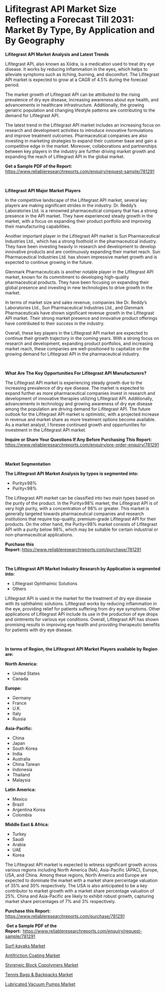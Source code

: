 <p><h1>Lifitegrast API Market Size Reflecting a Forecast Till 2031: Market By Type, By Application and By Geography</h1></p><p><strong>Lifitegrast API Market Analysis and Latest Trends</strong></p>
<p><p>Lifitegrast API, also known as Xiidra, is a medication used to treat dry eye disease. It works by reducing inflammation in the eyes, which helps to alleviate symptoms such as itching, burning, and discomfort. The Lifitegrast API market is expected to grow at a CAGR of 4.5% during the forecast period. </p><p>The market growth of Lifitegrast API can be attributed to the rising prevalence of dry eye disease, increasing awareness about eye health, and advancements in healthcare infrastructure. Additionally, the growing geriatric population and changing lifestyle patterns are contributing to the demand for Lifitegrast API. </p><p>The latest trend in the Lifitegrast API market includes an increasing focus on research and development activities to introduce innovative formulations and improve treatment outcomes. Pharmaceutical companies are also investing in marketing strategies to expand their customer base and gain a competitive edge in the market. Moreover, collaborations and partnerships between key players in the industry are further driving market growth and expanding the reach of Lifitegrast API in the global market.</p></p>
<p><strong>Get a Sample PDF of the Report:&nbsp;</strong> <a href="https://www.reliableresearchreports.com/enquiry/request-sample/781291">https://www.reliableresearchreports.com/enquiry/request-sample/781291</a></p>
<p>&nbsp;</p>
<p><strong>Lifitegrast API Major Market Players</strong></p>
<p><p>In the competitive landscape of the Lifitegrast API market, several key players are making significant strides in the industry. Dr. Reddy’s Laboratories Ltd. is a renowned pharmaceutical company that has a strong presence in the API market. They have experienced steady growth in the market, with a focus on expanding their product portfolio and improving their manufacturing capabilities.</p><p>Another important player in the Lifitegrast API market is Sun Pharmaceutical Industries Ltd., which has a strong foothold in the pharmaceutical industry. They have been investing heavily in research and development to develop innovative products and are continuously expanding their market reach. Sun Pharmaceutical Industries Ltd. has shown impressive market growth and is expected to continue growing in the future.</p><p>Glenmark Pharmaceuticals is another notable player in the Lifitegrast API market, known for its commitment to developing high-quality pharmaceutical products. They have been focusing on expanding their global presence and investing in new technologies to drive growth in the market.</p><p>In terms of market size and sales revenue, companies like Dr. Reddy’s Laboratories Ltd., Sun Pharmaceutical Industries Ltd., and Glenmark Pharmaceuticals have shown significant revenue growth in the Lifitegrast API market. Their strong market presence and innovative product offerings have contributed to their success in the industry.</p><p>Overall, these key players in the Lifitegrast API market are expected to continue their growth trajectory in the coming years. With a strong focus on research and development, expanding product portfolios, and increasing market reach, these companies are well-positioned to capitalize on the growing demand for Lifitegrast API in the pharmaceutical industry.</p></p>
<p>&nbsp;</p>
<p><strong>What Are The Key Opportunities For Lifitegrast API Manufacturers?</strong></p>
<p><p>The Lifitegrast API market is experiencing steady growth due to the increasing prevalence of dry eye disease. The market is expected to expand further as more pharmaceutical companies invest in research and development of innovative therapies utilizing Lifitegrast API. Additionally, advancements in technology and growing awareness of dry eye disease among the population are driving demand for Lifitegrast API. The future outlook for the Lifitegrast API market is optimistic, with a projected increase in revenue and market share as more treatment options become available. As a market analyst, I foresee continued growth and opportunities for investment in the Lifitegrast API market.</p></p>
<p><strong>Inquire or Share Your Questions If Any Before Purchasing This Report:</strong> <a href="https://www.reliableresearchreports.com/enquiry/pre-order-enquiry/781291">https://www.reliableresearchreports.com/enquiry/pre-order-enquiry/781291</a></p>
<p>&nbsp;</p>
<p><strong>Market Segmentation</strong></p>
<p><strong>The Lifitegrast API Market Analysis by types is segmented into:</strong></p>
<p><ul><li>Purity≥98%</li><li>Purity<98%</li></ul></p>
<p><p>The Lifitegrast API market can be classified into two main types based on the purity of the product. In the Purity≥98% market, the Lifitegrast API is of very high purity, with a concentration of 98% or greater. This market is generally targeted towards pharmaceutical companies and research institutions that require top-quality, premium-grade Lifitegrast API for their products. On the other hand, the Purity<98% market consists of Lifitegrast API with a purity below 98%, which may be suitable for certain industrial or non-pharmaceutical applications.</p></p>
<p><strong>Purchase this Report:&nbsp;</strong><a href="https://www.reliableresearchreports.com/purchase/781291">https://www.reliableresearchreports.com/purchase/781291</a></p>
<p>&nbsp;</p>
<p><strong>The Lifitegrast API Market Industry Research by Application is segmented into:</strong></p>
<p><ul><li>Lifitegrast Ophthalmic Solutions</li><li>Others</li></ul></p>
<p><p>Lifitegrast API is used in the market for the treatment of dry eye disease with its ophthalmic solutions. Lifitegrast works by reducing inflammation in the eye, providing relief for patients suffering from dry eye symptoms. Other applications of Lifitegrast API include its use in the production of eye drops and ointments for various eye conditions. Overall, Lifitegrast API has shown promising results in improving eye health and providing therapeutic benefits for patients with dry eye disease.</p></p>
<p>&nbsp;</p>
<p><strong>In terms of Region, the Lifitegrast API Market Players available by Region are:</strong></p>
<p>
    <p> <strong> North America: </strong>
        <ul>
            <li>United States</li>
            <li>Canada</li>
        </ul>
        </p> 
    <p> <strong> Europe: </strong>
        <ul>
            <li>Germany</li>
            <li>France</li>
            <li>U.K.</li>
            <li>Italy</li>
            <li>Russia</li>
        </ul>
        </p> 
    <p> <strong> Asia-Pacific: </strong>
        <ul>
            <li>China</li>
            <li>Japan</li>
            <li>South Korea</li>
            <li>India</li>
            <li>Australia</li>
            <li>China Taiwan</li>
            <li>Indonesia</li>
            <li>Thailand</li>
            <li>Malaysia</li>
        </ul>
        </p> 
    <p> <strong> Latin America: </strong>
        <ul>
            <li>Mexico</li>
            <li>Brazil</li>
            <li>Argentina Korea</li>
            <li>Colombia</li>
        </ul>
        </p> 
    <p> <strong> Middle East & Africa: </strong>
        <ul>
            <li>Turkey</li>
            <li>Saudi</li>
            <li>Arabia</li>
            <li>UAE</li>
            <li>Korea</li>
        </ul>
    </p>
    </p>
<p><p>The Lifitegrast API market is expected to witness significant growth across various regions including North America (NA), Asia-Pacific (APAC), Europe, USA, and China. Among these regions, North America and Europe are expected to dominate the market with a market share percentage valuation of 35% and 30% respectively. The USA is also anticipated to be a key contributor to market growth with a market share percentage valuation of 25%. China and Asia-Pacific are likely to exhibit robust growth, capturing market share percentages of 7% and 3% respectively.</p></p>
<p><strong>Purchase this Report: </strong><a href="https://www.reliableresearchreports.com/purchase/781291">https://www.reliableresearchreports.com/purchase/781291</a></p>
<p>&nbsp;<strong>Get a Sample PDF of the Report:&nbsp;&nbsp;</strong><a href="https://www.reliableresearchreports.com/enquiry/request-sample/781291">https://www.reliableresearchreports.com/enquiry/request-sample/781291</a></p>
<p><strong></strong></p>
<p><p><a href="https://github.com/Sinjinluong3e0awx2m195k76/Market-Research-Report-List-1/blob/main/surf-kayaks-market.md">Surf-kayaks Market</a></p><p><a href="https://issuu.com/reportprime-2/docs/antifriction-coating-market-size-2030.pptx">Antifriction Coating Market</a></p><p><a href="https://github.com/shotows/Market-Research-Report-List-1/blob/main/styreneic-block-copolymers-market.md">Styreneic Block Copolymers Market</a></p><p><a href="https://github.com/CliffMedina6/Market-Research-Report-List-3/blob/main/tennis-bags-backpacks-market.md">Tennis Bags & Backpacks Market</a></p><p><a href="https://issuu.com/reportprime-2/docs/lubricated-vacuum-pumps-market-size-2030.pptx">Lubricated Vacuum Pumps Market</a></p></p>